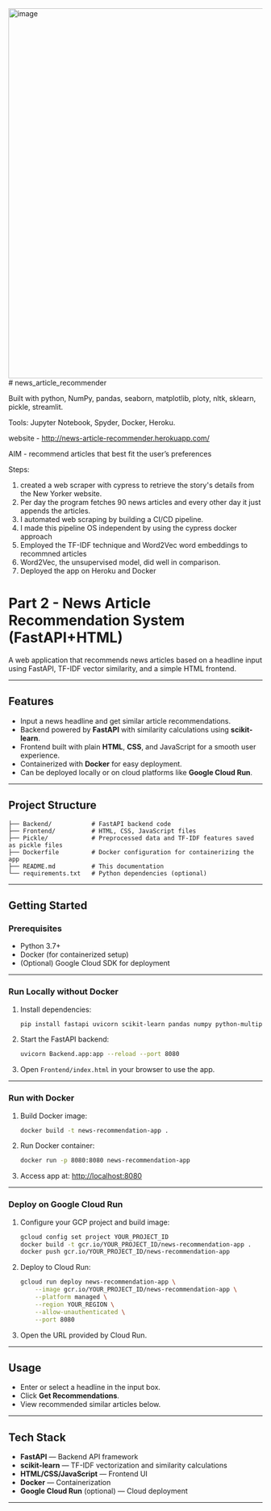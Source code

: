 <img width="734" alt="image" src="https://github.com/user-attachments/assets/7a0237ad-8b45-4e4c-9962-46198b159c4f" />
# news_article_recommender

Built with python, NumPy, pandas, seaborn, matplotlib, ploty, nltk, sklearn, pickle, streamlit.

Tools: Jupyter Notebook, Spyder, Docker, Heroku.

website - http://news-article-recommender.herokuapp.com/

AIM - recommend articles that best fit the user’s preferences

Steps:
1. created a web scraper with cypress to retrieve the story's details from the New Yorker website. 
2. Per day the program fetches 90 news articles and every other day it just appends the articles.
3. I automated web scraping by building a CI/CD pipeline.
4. I made this pipeline OS independent by using the cypress docker approach
5. Employed the TF-IDF technique and Word2Vec word embeddings to recommned articles
6. Word2Vec, the unsupervised model, did well in comparison.
7. Deployed the app on Heroku and Docker


# Part 2 - News Article Recommendation System (FastAPI+HTML)

A web application that recommends news articles based on a headline input using FastAPI, TF-IDF vector similarity, and a simple HTML frontend.

---

## Features

* Input a news headline and get similar article recommendations.
* Backend powered by **FastAPI** with similarity calculations using **scikit-learn**.
* Frontend built with plain **HTML**, **CSS**, and JavaScript for a smooth user experience.
* Containerized with **Docker** for easy deployment.
* Can be deployed locally or on cloud platforms like **Google Cloud Run**.

---

## Project Structure

```
├── Backend/           # FastAPI backend code
├── Frontend/          # HTML, CSS, JavaScript files
├── Pickle/            # Preprocessed data and TF-IDF features saved as pickle files
├── Dockerfile         # Docker configuration for containerizing the app
├── README.md          # This documentation
└── requirements.txt   # Python dependencies (optional)
```

---

## Getting Started

### Prerequisites

* Python 3.7+
* Docker (for containerized setup)
* (Optional) Google Cloud SDK for deployment

---

### Run Locally without Docker

1. Install dependencies:

   ```bash
   pip install fastapi uvicorn scikit-learn pandas numpy python-multipart
   ```

2. Start the FastAPI backend:

   ```bash
   uvicorn Backend.app:app --reload --port 8080
   ```

3. Open `Frontend/index.html` in your browser to use the app.

---

### Run with Docker

1. Build Docker image:

   ```bash
   docker build -t news-recommendation-app .
   ```

2. Run Docker container:

   ```bash
   docker run -p 8080:8080 news-recommendation-app
   ```

3. Access app at: [http://localhost:8080](http://localhost:8080)

---

### Deploy on Google Cloud Run

1. Configure your GCP project and build image:

   ```bash
   gcloud config set project YOUR_PROJECT_ID
   docker build -t gcr.io/YOUR_PROJECT_ID/news-recommendation-app .
   docker push gcr.io/YOUR_PROJECT_ID/news-recommendation-app
   ```

2. Deploy to Cloud Run:

   ```bash
   gcloud run deploy news-recommendation-app \
       --image gcr.io/YOUR_PROJECT_ID/news-recommendation-app \
       --platform managed \
       --region YOUR_REGION \
       --allow-unauthenticated \
       --port 8080
   ```

3. Open the URL provided by Cloud Run.

---

## Usage

* Enter or select a headline in the input box.
* Click **Get Recommendations**.
* View recommended similar articles below.

---

## Tech Stack

* **FastAPI** — Backend API framework
* **scikit-learn** — TF-IDF vectorization and similarity calculations
* **HTML/CSS/JavaScript** — Frontend UI
* **Docker** — Containerization
* **Google Cloud Run** (optional) — Cloud deployment

---
